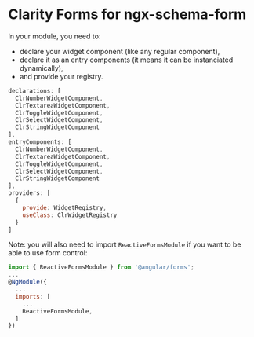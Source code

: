 # Clarity Forms for ngx-schema-form
In your module, you need to:

- declare your widget component (like any regular component),
- declare it as an entry components (it means it can be instanciated dynamically),
- and provide your registry.

```javascript
declarations: [  
  ClrNumberWidgetComponent,  
  ClrTextareaWidgetComponent,  
  ClrToggleWidgetComponent,  
  ClrSelectWidgetComponent,  
  ClrStringWidgetComponent  
],
entryComponents: [  
  ClrNumberWidgetComponent,  
  ClrTextareaWidgetComponent,  
  ClrToggleWidgetComponent,  
  ClrSelectWidgetComponent,  
  ClrStringWidgetComponent  
],
providers: [  
  {  
    provide: WidgetRegistry,  
    useClass: ClrWidgetRegistry  
  }  
]

```

Note: you will also need to import `ReactiveFormsModule` if you want to be able to use form control:
```javascript
import { ReactiveFormsModule } from '@angular/forms';
...
@NgModule({
  ...
  imports: [
    ...
    ReactiveFormsModule,
  ]
})
```
